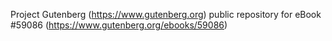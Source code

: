 Project Gutenberg (https://www.gutenberg.org) public repository for
eBook #59086 (https://www.gutenberg.org/ebooks/59086)

